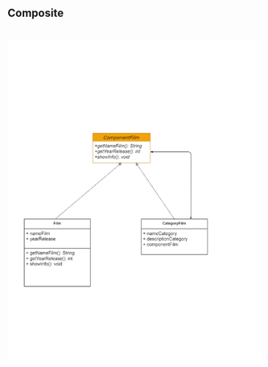 ## Composite

<h1 align="center">
  <img src="/Engenharia%20de%20Software%203/newComposite/composite.png">
</h1>
